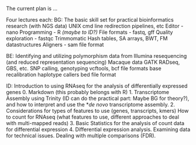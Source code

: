 
The current plan is ...

Four lectures each:
BG: The basic skill set for practical bioinformatics research (with NGS data)
    UNIX cmd line
         redirection
         pipelines, etc
    Editor - nano
    Programming - R *(maybe to ID?)*
    File formats - fastq, gff
    Quality exploration - fastqc
    Trimmomatic
    Hash tables, SA arrays, BWT, FM datastructures
    Aligners - sam file format

BE: Identifying and utilizing polymorphism data from Illumina resequencing (and reduced representation sequencing)
    Macaque data
    GATK
    RADseq, GBS, etc.
    SNP calling, genotyping
    vcftools, bcf file formats
    base recalibration
    haplotype callers
    bed file format

ID: Introduction to using RNAseq for the analysis of differentially expressed genes 
    0. Markdown (this probably belongs with R) 
    1. Transcriptome Assembly using Trinity (ID can do the practical part: Maybe BG for theory?), and how to interpret and use the **de novo* transcriptome assembly. 
    2. Considerations for types of features to use (genes, transcripts, kmers)
    How to count for RNAseq (what features to use, different approaches to deal with multi-mapped reads)
    3. Basic Statistics for the analysis of count data for differential expression
    4. Differential expression analysis. Examining data for technical issues. Dealing with multiple comparisons (FDR). 
    
